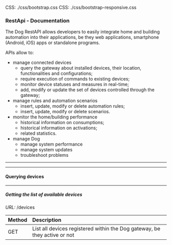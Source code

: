 CSS: ./css/bootstrap.css
CSS: ./css/bootstrap-responsive.css

	
### RestApi - Documentation ###

The Dog RestAPI allows developers to easily integrate home and building automation into their applications, be they web applications, smartphone (Android, iOS) apps or standalone programs.

APIs allow to:

* manage connected devices
	* query the gateway about installed devices, their location, functionalities and configurations;
	* require execution of commands to existing devices;
	* monitor device statuses and measures in real-time;
	* add, modify or update the set of devices controlled through the gateway;
* manage rules and automation scenarios
	* insert, update, modify or delete automation rules;
	* insert, update, modify or delete scenarios.
* monitor the home/building performance
	* historical information on consumptions;
	* historical information on activations;
	* related statistics.
* manage Dog 
	* manage system performance
	* manage system updates
	* troubleshoot problems

---------------------------------
---------------------------------

#### Querying devices ####

---------------------------------

##### Getting the list of available devices #####

*URL:* /devices

|Method|Description|
|:-----|:----------|
| GET | List all devices registered within the Dog gateway, be they active or not |


<script src="./js/jquery.js"></script>
<script src="./js/bootstrap.js"></script>
<script src="./js/ajax.js"></script>